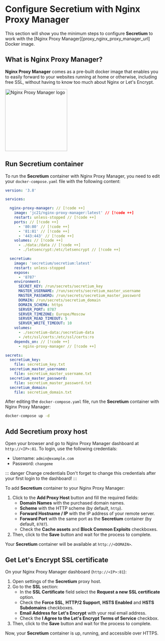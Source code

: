 # Configure Secretium with Nginx Proxy Manager

This section will show you the minimum steps to configure **Secretium** to work with the [Nginx Proxy Manager][proxy_nginx_proxy_manager_url] Docker image.

<!--@include: ../parts/block_proxy_container_run.md-->

## What is Nginx Proxy Manager?

**Nginx Proxy Manager** comes as a pre-built docker image that enables you to easily forward to your websites running at home or otherwise, including free SSL, without having to know too much about Nginx or Let's Encrypt.

<img width="200px" src="https://nginxproxymanager.com/logo.png" alt="Nginx Proxy Manager logo"/>

## Run Secretium container

To run the **Secretium** container with Nginx Proxy Manager, you need to edit your `docker-compose.yaml` file with the following content:

```yaml
version: '3.8'

services:

  nginx-proxy-manager: // [!code ++]
    image: 'jc21/nginx-proxy-manager:latest' // [!code ++]
    restart: unless-stopped // [!code ++]
    ports: // [!code ++]
      - '80:80' // [!code ++]
      - '81:81' // [!code ++]
      - '443:443' // [!code ++]
    volumes: // [!code ++]
      - ./data:/data // [!code ++]
      - ./letsencrypt:/etc/letsencrypt // [!code ++]

  secretium:
    image: 'secretium/secretium:latest'
    restart: unless-stopped
    expose:
      - '8787'
    environment:
      SECRET_KEY: /run/secrets/secretium_key
      MASTER_USERNAME: /run/secrets/secretium_master_username
      MASTER_PASSWORD: /run/secrets/secretium_master_password
      DOMAIN: /run/secrets/secretium_domain
      DOMAIN_SCHEMA: https
      SERVER_PORT: 8787
      SERVER_TIMEZONE: Europe/Moscow
      SERVER_READ_TIMEOUT: 5
      SERVER_WRITE_TIMEOUT: 10
    volumes:
      - ./secretium-data:/secretium-data
      - /etc/ssl/certs:/etc/ssl/certs:ro
    depends_on: // [!code ++]
      - nginx-proxy-manager // [!code ++]

secrets:
  secretium_key:
    file: secretium_key.txt
  secretium_master_username:
    file: secretium_master_username.txt
  secretium_master_password:
    file: secretium_master_password.txt
  secretium_domain:
    file: secretium_domain.txt
```

After editing the `docker-compose.yaml` file, run the **Secretium** container with Nginx Proxy Manager:

```bash
docker-compose up -d
```

## Add Secretium proxy host

Open your browser and go to Nginx Proxy Manager dashboard at `http://<IP>:81`. To login, use the following credentials:

- Username: `admin@example.com`
- Password: `changeme`

::: danger Change credentials
Don't forget to change this credentials after your first login to the dashboard!
:::

To add **Secretium** container to your Nginx Proxy Manager:

1. Click to the **Add Proxy Host** button and fill the required fields:
   - **Domain Names** with the purchased domain names.
   - **Scheme** with the HTTP scheme (by default, `http`).
   - **Forward Hostname / IP** with the IP address of your remote server.
   - **Forward Port** with the same port as the **Secretium** container (by default, `8787`).
   - Check the **Cache assets** and **Block Common Exploits** checkboxes.
2. Then, click to the **Save** button and wait for the process to complete.

Your **Secretium** container will be available at `http://<DOMAIN>`.

## Get Let's Encrypt SSL certificate

On your Nginx Proxy Manager dashboard (`http://<IP>:81`):

1. Open settings of the **Secretium** proxy host.
2. Go to the **SSL** section:
   - In the **SSL Certificate** field select the **Request a new SSL certificate** option.
   - Check the **Force SSL**, **HTTP/2 Support**, **HSTS Enabled** and **HSTS Subdomains** checkboxes.
   - **Email Address for Let's Encrypt** with your real email address.
   - Check the **I Agree to the Let's Encrypt Terms of Service** checkbox.
3. Then, click to the **Save** button and wait for the process to complete.

Now, your **Secretium** container is up, running, and accessible over HTTPS.

<!--@include: ../parts/links.md-->